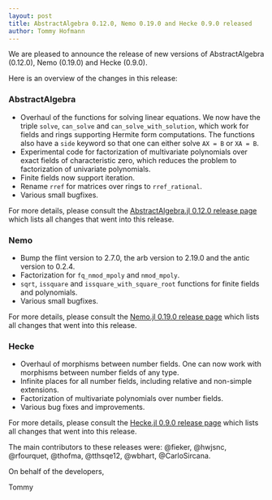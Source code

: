 ```yaml
---
layout: post
title: AbstractAlgebra 0.12.0, Nemo 0.19.0 and Hecke 0.9.0 released
author: Tommy Hofmann
---
```

We are pleased to announce the release of new versions of AbstractAlgebra (0.12.0), Nemo (0.19.0) and Hecke (0.9.0).

Here is an overview of the changes in this release:

### AbstractAlgebra

- Overhaul of the functions for solving linear equations. We now have the
  triple `solve`, `can_solve` and `can_solve_with_solution`, which work for
  fields and rings supporting Hermite form computations. The functions also
  have a `side` keyword so that one can either solve `AX = B` or `XA = B`.
- Experimental code for factorization of multivariate polynomials over exact fields of characteristic zero, which
  reduces the problem to factorization of univariate polynomials.
- Finite fields now support iteration.
- Rename `rref` for matrices over rings to `rref_rational`.
- Various small bugfixes.

For more details, please consult the
[AbstractAlgebra.jl 0.12.0 release page](https://github.com/Nemocas/AbstractAlgebra.jl/releases/tag/v0.12.0)
which lists all changes that went into this release.

### Nemo

- Bump the flint version to 2.7.0, the arb version to 2.19.0 and the antic version to 0.2.4.
- Factorization for `fq_nmod_mpoly` and `nmod_mpoly`.
- `sqrt`, `issquare` and `issquare_with_square_root` functions for finite fields and polynomials.
- Various small bugfixes.

For more details, please consult the
[Nemo.jl 0.19.0 release page](https://github.com/Nemocas/Nemo.jl/releases/tag/v0.19.0)
which lists all changes that went into this release.

### Hecke

- Overhaul of morphisms between number fields. One can now work with morphisms
  between number fields of any type.
- Infinite places for all number fields, including relative and non-simple extensions.
- Factorization of multivariate polynomials over number fields.
- Various bug fixes and improvements.

For more details, please consult the
[Hecke.jl 0.9.0 release page](https://github.com/thofma/Hecke.jl/releases/tag/v0.9.0)
which lists all changes that went into this release.

The main contributors to these releases were:
@fieker, @hwjsnc, @rfourquet, @thofma, @tthsqe12, @wbhart, @CarloSircana.

On behalf of the developers,

Tommy
